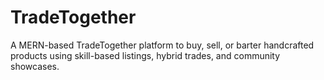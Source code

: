 # TradeTogether
A MERN-based TradeTogether platform to buy, sell, or barter handcrafted products using skill-based listings, hybrid trades, and community showcases.
